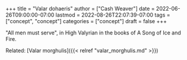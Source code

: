 +++
title = "Valar dohaeris"
author = ["Cash Weaver"]
date = 2022-06-26T09:00:00-07:00
lastmod = 2022-08-26T22:07:39-07:00
tags = ["concept", "concept"]
categories = ["concept"]
draft = false
+++

"All men must serve", in High Valyrian in the books of A Song of Ice and Fire.

Related: [Valar morghulis]({{< relref "valar_morghulis.md" >}})
